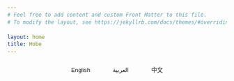 ```yaml
---
# Feel free to add content and custom Front Matter to this file.
# To modify the layout, see https://jekyllrb.com/docs/themes/#overriding-theme-defaults

layout: home
title: Hobe
---
```


<div class="language-switcher">
  <button onclick="switchLanguage('en')" class="lang-btn">English</button>
  <button onclick="switchLanguage('ar')" class="lang-btn">العربية</button>
  <button onclick="switchLanguage('zh')" class="lang-btn">中文</button>
</div>

<div class="content-wrapper">
  <!-- 英文内容 -->
  <div class="lang-content" id="en-content">
    <div class="hero">
      <div class="hero-content">
        <img src="/assets/images/Hobe.png" alt="Hobe Logo" class="hero-logo">
        <h1>Hobe Translator</h1>
        <p class="hero-description">Professional Chinese-Arabic Translation Tool</p>
      </div>
    </div>

    <div class="features">
      <div class="try-section">
        <h2>Try Now</h2>
        <div class="token-options">
          <div class="button-option">
            <p class="option-title">Option 1: Open in Browser</p>
            <a href="https://hobe.hobe.chat/static/get-token.html" class="get-token-btn">Open Hobe →</a>
          </div>
          <div class="qr-option">
            <p class="option-title">Option 2: Scan QR Code</p>
            <img src="/assets/images/qrcode.png" alt="Test Token QR Code" class="qr-code">
          </div>
        </div>
      </div>

      <div class="feature-section">
        <h2>Key Features</h2>
        <ul>
          <li>🌐 Bidirectional translation between Chinese and Arabic</li>
          <li>🎯 Translation engine optimized for Arabic</li>
          <li>🎨 Full RTL (Right-to-Left) interface support</li>
          <li>🎤 Accurate voice recognition with support for audio file upload</li>
          <li>✨ Smart text refinement: intelligently polishes your input, whether from voice or typing</li>
          <li>📸 Generate bilingual translation images for easy sharing</li>
        </ul>
      </div>

      <div class="feature-section">
        <h2>Featured Use Cases</h2>
        <div class="use-cases">
          <div class="use-case">
            <h3>Voice to Polished Text</h3>
            <p>Record your thoughts or upload audio files, and get professionally formatted text. Perfect for taking voice notes or creating documents hands-free.</p>
          </div>
          <div class="use-case">
            <h3>Text Enhancement</h3>
            <p>Input any casual text, and let our smart optimization transform it into clear, professional writing - fixing errors and improving readability, even without translation.</p>
          </div>
        </div>
      </div>

      <div class="feature-section">
        <h2>Interface Preview</h2>
        <p class="preview-description">Screenshots of Hobe's clean and intuitive interface:</p>
        <div class="screenshots">
          <div class="screenshot-wrapper">
            <img src="/assets/images/screen-shot-ar.jpg" alt="Arabic Interface" class="screenshot">
            <span class="screenshot-label">Arabic Interface</span>
          </div>
          <div class="screenshot-wrapper">
            <img src="/assets/images/screen-shot-en.jpg" alt="English Interface" class="screenshot">
            <span class="screenshot-label">English Interface</span>
          </div>
        </div>
      </div>
    </div>
  </div>

  <!-- 阿拉伯语内容 -->
  <div class="lang-content" id="ar-content" dir="rtl">
    <div class="hero">
      <div class="hero-content">
        <img src="/assets/images/Hobe.png" alt="Hobe Logo" class="hero-logo">
        <h1>مترجم هوبي</h1>
        <p class="hero-description">أداة احترافية للترجمة بين الصينية والعربية</p>
      </div>
    </div>

    <div class="features">
      <div class="try-section">
        <h2>جرب الآن</h2>
        <div class="token-options">
          <div class="button-option">
            <p class="option-title">الخيار الأول: فتح في المتصفح</p>
            <a href="https://hobe.hobe.chat/static/get-token.html" class="get-token-btn">فتح هوبي ←</a>
          </div>
          <div class="qr-option">
            <p class="option-title">الخيار الثاني: مسح رمز QR</p>
            <img src="/assets/images/qrcode.png" alt="رمز QR للاختبار" class="qr-code">
          </div>
        </div>
      </div>

      <div class="feature-section">
        <h2>الميزات الرئيسية</h2>
        <ul>
          <li>🌐 ترجمة ثنائية الاتجاه بين الصينية والعربية</li>
          <li>🎯 محرك ترجمة مُحسّن للغة العربية</li>
          <li>🎨 دعم كامل لواجهة RTL</li>
          <li>🎤 التعرف الدقيق على الصوت مع دعم تحميل الملفات الصوتية</li>
          <li>✨ تحسين النص الذكي: يصقل مدخلاتك بذكاء، سواء كانت صوتية أو مكتوبة</li>
          <li>📸 إنشاء صور ترجمة ثنائية اللغة للمشاركة بسهولة</li>
        </ul>
      </div>

      <div class="feature-section">
        <h2>حالات الاستخدام المميزة</h2>
        <div class="use-cases">
          <div class="use-case">
            <h3>تحويل الصوت إلى نص منقح</h3>
            <p>سجل أفكارك أو قم بتحميل الملفات الصوتية، واحصل على نص منسق احترافياً. مثالي لتدوين الملاحظات الصوتية أو إنشاء المستندات بدون استخدام اليدين.</p>
          </div>
          <div class="use-case">
            <h3>تحسين النص</h3>
            <p>أدخل أي نص عادي، ودع التحسين الذكي يحوله إلى كتابة واضحة واحترافية - يصحح الأخطاء ويحسن القراءة، حتى بدون الترجمة.</p>
          </div>
        </div>
      </div>

      <div class="feature-section">
        <h2>واجهة التطبيق</h2>
        <p class="preview-description">صور تصميم واجهة هوبي النظيف والمبسط:</p>
        <div class="screenshots">
          <div class="screenshot-wrapper">
            <img src="/assets/images/screen-shot-ar.jpg" alt="واجهة عربية" class="screenshot">
            <span class="screenshot-label">واجهة عربية</span>
          </div>
          <div class="screenshot-wrapper">
            <img src="/assets/images/screen-shot-en.jpg" alt="واجهة إنجليزية" class="screenshot">
            <span class="screenshot-label">واجهة إنجليزية</span>
          </div>
        </div>
      </div>
    </div>
  </div>

  <!-- 中文内容 -->
  <div class="lang-content" id="zh-content">
    <div class="hero">
      <div class="hero-content">
        <img src="/assets/images/Hobe.png" alt="Hobe Logo" class="hero-logo">
        <h1>Hobe Translator</h1>
        <p class="hero-description">专业的中阿互译工具</p>
      </div>
    </div>

    <div class="features">
      <div class="try-section">
        <h2>立即体验</h2>
        <div class="token-options">
          <div class="button-option">
            <p class="option-title">方式一：浏览器打开</p>
            <a href="https://hobe.hobe.chat/static/get-token.html" class="get-token-btn">打开 Hobe →</a>
          </div>
          <div class="qr-option">
            <p class="option-title">方式二：扫描二维码</p>
            <img src="/assets/images/qrcode.png" alt="测试 Token 二维码" class="qr-code">
          </div>
        </div>
      </div>

      <div class="feature-section">
        <h2>特色功能</h2>
        <ul>
          <li>🌐 支持中文与阿拉伯语的双向翻译</li>
          <li>🎯 针对阿拉伯语优化的翻译引擎</li>
          <li>🎨 完整支持阿拉伯语从右到左（RTL）的界面布局</li>
          <li>🎤 精准的语音识别，支持音频文件上传</li>
          <li>✨ 智能文本优化：自动优化您的输入内容，无论是语音输入还是手动输入</li>
          <li>📸 生成双语对照翻译图片，方便分享</li>
        </ul>
      </div>

      <div class="feature-section">
        <h2>特色用例</h2>
        <div class="use-cases">
          <div class="use-case">
            <h3>语音转优质文本</h3>
            <p>录制想法或上传音频文件，即可获得专业格式的文本。完美适用于语音笔记或免手动创建文档。</p>
          </div>
          <div class="use-case">
            <h3>文本增强</h3>
            <p>输入任何随意文本，让智能优化将其转换为清晰、专业的写作内容 —— 纠正错误并提升可读性，无需使用翻译功能。</p>
          </div>
        </div>
      </div>

      <div class="feature-section">
        <h2>界面预览</h2>
        <p class="preview-description">Hobe 简洁直观界面的截图：</p>
        <div class="screenshots">
          <div class="screenshot-wrapper">
            <img src="/assets/images/screen-shot-ar.jpg" alt="阿拉伯语界面" class="screenshot">
            <span class="screenshot-label">阿拉伯语界面</span>
          </div>
          <div class="screenshot-wrapper">
            <img src="/assets/images/screen-shot-en.jpg" alt="英语界面" class="screenshot">
            <span class="screenshot-label">英语界面</span>
          </div>
        </div>
      </div>
    </div>
  </div>
</div>

<style>
.content-wrapper {
  max-width: 800px;
  margin: 0 auto;
  padding: 0 1rem;
}

.language-switcher {
  text-align: center;
  margin: 1rem 0;
  max-width: 800px;
  margin-left: auto;
  margin-right: auto;
  padding: 0 1rem;
}

.lang-btn {
  padding: 0.5rem 1rem;
  margin: 0 0.5rem;
  border: 1px solid var(--border-color);
  border-radius: 20px;
  background: var(--background-color);
  color: var(--text-color);
  cursor: pointer;
  transition: all 0.3s ease;
  font-weight: 500;
}

.lang-btn:hover {
  background: var(--primary-color);
  color: white;
  border-color: var(--primary-color);
}

.lang-btn.active {
  background: var(--primary-color);
  color: white;
  border-color: var(--primary-color);
}

@media (prefers-color-scheme: dark) {
  .lang-btn {
    background: var(--primary-light);
    border-color: var(--primary-color);
  }
  
  .lang-btn:hover {
    background: var(--primary-color);
    color: white;
  }
  
  .lang-btn.active {
    background: var(--primary-color);
    color: white;
  }
}

.lang-content {
  display: none;
}

.lang-content.active {
  display: block;
}

.hero {
  text-align: center;
  padding: 4rem 0;
  background: linear-gradient(135deg, #fff5f2 0%, #ffe4dc 100%);
  border-radius: 20px;
  margin: 2rem 0;
}

.hero-logo {
  width: 120px;
  height: 120px;
  margin-bottom: 1rem;
}

.hero-description {
  font-size: 1.5rem;
  color: #666;
}

.features {
  max-width: 1200px;
  margin: 0 auto;
  padding: 2rem 0;
}

.feature-section {
  margin: 4rem 0;
}

.screenshots {
  display: flex;
  flex-wrap: wrap;
  justify-content: center;
  gap: 2rem;
  margin: 2rem 0;
}

.screenshot {
  width: 100%;
  height: auto;
  border-radius: 16px;
  border: 3px solid var(--primary-color);
  box-shadow: 0 4px 12px rgba(0, 0, 0, 0.1);
  margin-bottom: 0.5rem;
  transition: all 0.3s ease;
}

.screenshot:hover {
  transform: translateY(-2px);
  box-shadow: 0 6px 16px rgba(0, 0, 0, 0.15);
}

.screenshot-wrapper {
  margin: 1rem;
  text-align: center;
  flex: 1;
}

.screenshot-label {
  display: block;
  margin-top: 0.5rem;
  color: var(--text-color);
  font-size: 0.9rem;
}

.preview-description {
  text-align: center;
  color: var(--text-light);
  margin-bottom: 2rem;
}

.feature-section ul {
  list-style: none;
  padding: 0;
}

.feature-section li {
  margin: 1rem 0;
  font-size: 1.1rem;
}

.try-section {
  text-align: center;
  margin: 4rem 0;
}

.token-options {
  display: flex;
  flex-direction: row;
  justify-content: center;
  align-items: center;
  gap: 4rem;
  margin-top: 2rem;
  max-width: 600px;
  margin-left: auto;
  margin-right: auto;
}

.qr-option,
.button-option {
  text-align: center;
  width: 200px;
}

.option-title {
  font-size: 1.1rem;
  color: var(--text-color);
  margin-bottom: 1rem;
  font-weight: 500;
}

.qr-code {
  width: 200px;
  margin: 0;
}

.get-token-btn {
  display: inline-block;
  width: 200px;
  padding: 1rem 0;
  background: var(--primary-color);
  color: white;
  text-decoration: none;
  border-radius: 6px;
  font-weight: 500;
  transition: all 0.3s ease;
  font-size: 1.2rem;
}

.get-token-btn:hover {
  background: var(--primary-color-dark);
  color: white;
  text-decoration: none;
  transform: translateY(-1px);
  box-shadow: 0 4px 12px rgba(0, 0, 0, 0.15);
}

@media (max-width: 768px) {
  .screenshots {
    flex-direction: column;
    align-items: center;
  }
  
  .screenshot {
    max-width: 100%;
  }

  .token-options {
    flex-direction: column;
    gap: 2rem;
  }
  
  .qr-option,
  .button-option {
    width: 100%;
    max-width: 300px;
  }
  
  .get-token-btn {
    width: 100%;
    max-width: 300px;
  }
}

.use-cases {
  margin: 2rem 0;
  display: grid;
  gap: 2rem;
  grid-template-columns: repeat(auto-fit, minmax(250px, 1fr));
}

.use-case {
  padding: 1.5rem;
  background: var(--primary-light);
  border-radius: 12px;
  transition: transform 0.3s ease, box-shadow 0.3s ease;
}

.use-case:hover {
  transform: translateY(-2px);
  box-shadow: 0 8px 24px rgba(0, 0, 0, 0.12);
}

.use-case h3 {
  margin: 0 0 1rem 0;
  color: var(--text-color);
  font-size: 1.2rem;
}

.use-case p {
  margin: 0;
  color: var(--text-light);
  font-size: 1rem;
  line-height: 1.6;
}

@media (max-width: 768px) {
  .use-cases {
    grid-template-columns: 1fr;
  }
}
</style>

<script>
function getBrowserLanguage() {
  // 获取浏览器语言
  const lang = navigator.language || navigator.userLanguage;
  
  // 简单的语言映射
  if (lang.startsWith('zh')) {
    return 'zh';
  } else if (lang.startsWith('ar')) {
    return 'ar';
  } else {
    return 'en';
  }
}

function switchLanguage(lang) {
  // 移除所有语言内容的 active 类
  document.querySelectorAll('.lang-content').forEach(el => {
    el.classList.remove('active');
  });
  
  // 移除所有语言按钮的 active 类
  document.querySelectorAll('.lang-btn').forEach(el => {
    el.classList.remove('active');
  });
  
  // 激活选中的语言内容和按钮
  document.getElementById(`${lang}-content`).classList.add('active');
  document.querySelector(`.lang-btn[onclick="switchLanguage('${lang}')"]`).classList.add('active');
  
  // 设置 HTML 的 lang 属性
  document.documentElement.lang = lang;
  
  // 存储语言选择
  localStorage.setItem('preferredLanguage', lang);
}

// 页面加载时，根据存储的语言或浏览器语言初始化
document.addEventListener('DOMContentLoaded', () => {
  const storedLang = localStorage.getItem('preferredLanguage');
  const initialLang = storedLang || getBrowserLanguage();
  switchLanguage(initialLang);
});
</script>
